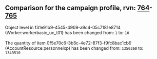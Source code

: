 ## Comparison for the campaign profile, rvn: [764](https://github.com/PRO100KatYT/FortniteProfileRevisions/tree/main/profiles/campaign/764%20campaign.json)-[765](https://github.com/PRO100KatYT/FortniteProfileRevisions/tree/main/profiles/campaign/765%20campaign.json)

Object level in f31e91b9-4545-4909-a9c4-05c7181e8714 (Worker:workerbasic_uc_t01) has been changed from: `1` to: `10`
<br><br>
The quantity of item 0f5e70c6-3b6c-4e72-87f3-f9fc8bac1cb9 (AccountResource:personnelxp) has been changed from: `1350260` to: `1343510`
<br><br>
